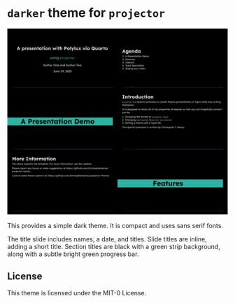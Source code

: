 # `darker` theme for `projector`

![](darker.png)

This provides a simple dark theme.
It is compact and uses sans serif fonts.

The title slide includes names, a date, and titles.
Slide titles are inline, adding a short title.
Section titles are black with a green strip background, along with a subtle bright green progress bar.

## License

This theme is licensed under the MIT-0 License.
